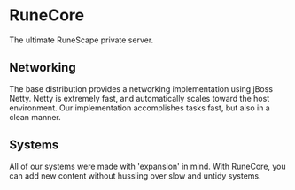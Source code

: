 RuneCore
===========
The ultimate RuneScape private server.

Networking
----------
The base distribution provides a networking implementation using jBoss Netty. 
Netty is extremely fast, and automatically scales toward the host environment. 
Our implementation accomplishes tasks fast, but also in a clean manner.

Systems
----------
All of our systems were made with 'expansion' in mind. 
With RuneCore, you can add new content without hussling over slow and untidy systems.
